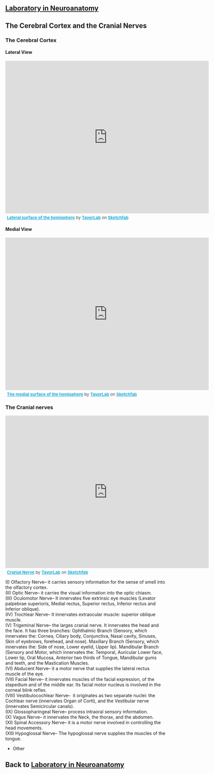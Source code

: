 ## [Laboratory in Neuroanatomy](https://francopestilli.github.io/neuroanatomy-lab/)

## The Cerebral Cortex and the Cranial Nerves

### The Cerebral Cortex
#### Lateral View
<div class="sketchfab-embed-wrapper">
    <iframe title="Lateral surface of the hemisphere" frameborder="0" allowfullscreen mozallowfullscreen="true" webkitallowfullscreen="true" allow="fullscreen; autoplay; vr" xr-spatial-tracking execution-while-out-of-viewport execution-while-not-rendered web-share width="640" height="480" src="https://sketchfab.com/models/c15e42ff590c4f8aa20276dfb5b15bc3/embed">
    </iframe>
   <p style="font-size: 13px; font-weight: normal; margin: 5px; color: #4A4A4A;">
        <a href="https://sketchfab.com/3d-models/lateral-surface-of-the-hemisphere-c15e42ff590c4f8aa20276dfb5b15bc3?utm_medium=embed&utm_campaign=share-popup&utm_content=c15e42ff590c4f8aa20276dfb5b15bc3" target="_blank" style="font-weight: bold; color: #1CAAD9;">Lateral surface of the hemisphere</a>
        by <a href="https://sketchfab.com/IT_Lab?utm_medium=embed&utm_campaign=share-popup&utm_content=c15e42ff590c4f8aa20276dfb5b15bc3" target="_blank" style="font-weight: bold; color: #1CAAD9;">TavorLab</a>
        on <a href="https://sketchfab.com?utm_medium=embed&utm_campaign=share-popup&utm_content=c15e42ff590c4f8aa20276dfb5b15bc3" target="_blank" style="font-weight: bold; color: #1CAAD9;">Sketchfab</a>
    </p>
</div>

#### Medial View
<div class="sketchfab-embed-wrapper">
    <iframe title="The medial surface of the hemisphere" frameborder="0" allowfullscreen mozallowfullscreen="true" webkitallowfullscreen="true" allow="fullscreen; autoplay; vr" xr-spatial-tracking execution-while-out-of-viewport execution-while-not-rendered web-share width="640" height="480" src="https://sketchfab.com/models/8cde3751335a4b08a5d3fc02f9b59465/embed">
    </iframe>
   <p style="font-size: 13px; font-weight: normal; margin: 5px; color: #4A4A4A;">
        <a href="https://sketchfab.com/3d-models/the-medial-surface-of-the-hemisphere-8cde3751335a4b08a5d3fc02f9b59465?utm_medium=embed&utm_campaign=share-popup&utm_content=8cde3751335a4b08a5d3fc02f9b59465" target="_blank" style="font-weight: bold; color: #1CAAD9;">The medial surface of the hemisphere</a>
        by <a href="https://sketchfab.com/IT_Lab?utm_medium=embed&utm_campaign=share-popup&utm_content=8cde3751335a4b08a5d3fc02f9b59465" target="_blank" style="font-weight: bold; color: #1CAAD9;">TavorLab</a>
        on <a href="https://sketchfab.com?utm_medium=embed&utm_campaign=share-popup&utm_content=8cde3751335a4b08a5d3fc02f9b59465" target="_blank" style="font-weight: bold; color: #1CAAD9;">Sketchfab</a>
    </p>
</div>

### The Cranial nerves

<div class="sketchfab-embed-wrapper">
    <iframe title="Cranial Nerve" frameborder="0" allowfullscreen mozallowfullscreen="true" webkitallowfullscreen="true" allow="fullscreen; autoplay; vr" xr-spatial-tracking execution-while-out-of-viewport execution-while-not-rendered web-share width="640" height="480" src="https://sketchfab.com/models/bc588bead4e14d899da6bb246d6fd699/embed">
    </iframe>
   <p style="font-size: 13px; font-weight: normal; margin: 5px; color: #4A4A4A;">
        <a href="https://sketchfab.com/3d-models/cranial-nerve-bc588bead4e14d899da6bb246d6fd699?utm_medium=embed&utm_campaign=share-popup&utm_content=bc588bead4e14d899da6bb246d6fd699" target="_blank" style="font-weight: bold; color: #1CAAD9;">Cranial Nerve</a>
        by <a href="https://sketchfab.com/IT_Lab?utm_medium=embed&utm_campaign=share-popup&utm_content=bc588bead4e14d899da6bb246d6fd699" target="_blank" style="font-weight: bold; color: #1CAAD9;">TavorLab</a>
        on <a href="https://sketchfab.com?utm_medium=embed&utm_campaign=share-popup&utm_content=bc588bead4e14d899da6bb246d6fd699" target="_blank" style="font-weight: bold; color: #1CAAD9;">Sketchfab</a>
    </p>
</div>
  
  (I) Olfactory Nerve– it carries sensory information for the sense of smell into the olfactory cortex.  
  (II) Optic Nerve– it carries the visual information into the optic chiasm.  
  (III) Oculomotor Nerve– It innervates five extrinsic eye muscles (Levator palpebrae superioris, Medial rectus, Superior rectus, Inferior rectus and Inferior oblique).  
  (IV) Trochlear Nerve– It innervates extraocular muscle: superior oblique muscle.   
  (V) Trigeminal Nerve– the larges cranial nerve. It innervates the head and the face. It has three branches: Ophthalmic Branch (Sensory, which innervates the: Cornea, Ciliary body, Conjunctiva, Nasal cavity, Sinuses, Skin of eyebrows, forehead, and nose). Maxillary Branch (Sensory, which innervates the: Side of nose, Lower eyelid, Upper lip). Mandibular Branch (Sensory and Motor, which innervates the: Temporal, Auricular Lower face, Lower lip, Oral Mucosa, Anterior two thirds of Tongue, Mandibular gums and teeth, and the Mastication Muscles.  
  (VI) Abducent Nerve– it a motor nerve that supplies the lateral rectus muscle of the eye.  
  (VII) Facial Nerve– it innervates muscles of the facial expression, of the stapedium and of the middle ear. Its facial motor nucleus is involved in the corneal blink reflex.  
  (VIII) Vestibulocochlear Nerve–  it originates as two separate nuclei: the Cochlear nerve (innervates Organ of Corti), and the Vestibular nerve (innervates Semicircular canals).   
  (IX) Glossopharingeal Nerve– process intraoral sensory information.  
  (X) Vagus Nerve– it innervates the Neck, the thorax, and the abdomen.   
  (XI) Spinal Accessory Nerve– it is a motor nerve involved in controlling the head movements.  
  (XII) Hypoglossal Nerve– The hypoglossal nerve supplies the muscles of the tongue.  
  
- Other


## Back to [Laboratory in Neuroanatomy](https://francopestilli.github.io/neuroanatomy-lab/)
